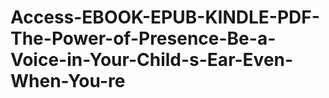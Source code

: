 # Access-EBOOK-EPUB-KINDLE-PDF-The-Power-of-Presence-Be-a-Voice-in-Your-Child-s-Ear-Even-When-You-re